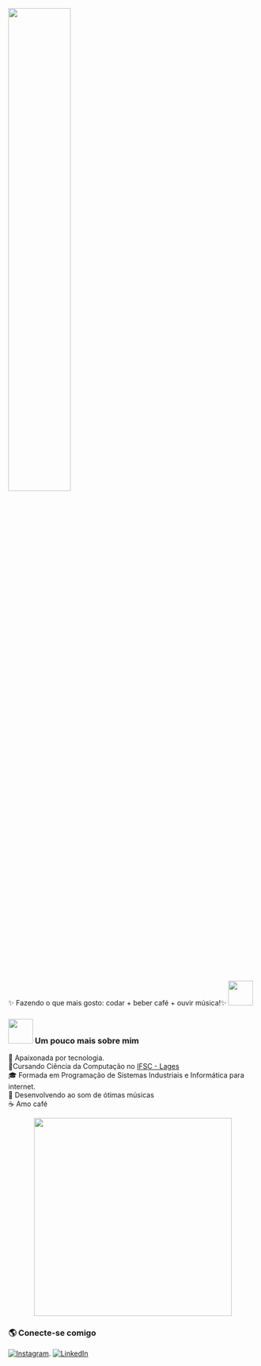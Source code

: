 <img src="https://readme-typing-svg.demolab.com?font=Inconsolata&weight=500&size=50&duration=2000&pause=300&color=A020F0&center=true&vCenter=true&multiline=true&repeat=false&random=false&width=1300&height=140&lines=Bem+Vindo;ao+meu+a+GitHub+%E2%9C%A9" width="50%" />

✨ Fazendo o que mais gosto: codar + beber café + ouvir música!✨ <img src="https://media.giphy.com/media/WUlplcMpOCEmTGBtBW/giphy.gif" width="50"> 

### <img src="https://media.giphy.com/media/VgCDAzcKvsR6OM0uWg/giphy.gif" width="50"> Um pouco mais sobre mim
🌟 Apaixonada por tecnologia. <br>
🚀Cursando Ciência da Computação no <a href="https://www.ifsc.edu.br/web/campus-lages">IFSC - Lages </a> <br>
🎓 Formada em Programação de Sistemas Industriais e Informática para internet. <br>
🎵 Desenvolvendo ao som de ótimas músicas <br>
☕ Amo café <br>

 <div align="center"> <img src="https://github-readme-stats.vercel.app/api/top-langs/?username=IsabelyNunes&layout=pie&theme=radical" width="400px"/> </div>


### 🌎 Conecte-se comigo  
[![Instagram](https://img.shields.io/badge/Instagram-833AB4?style=for-the-badge&logo=instagram&logoColor=white)](https://instagram.com/IsabelyNunes).
[![LinkedIn](https://img.shields.io/badge/LinkedIn-0077B5?style=for-the-badge&logo=linkedin&logoColor=white)](https://linkedin.com/in/IsabelyNunes)  




